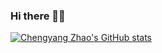 ### Hi there 🧐👋

<!--
**chengyzhao/chengyzhao** is a ✨ _special_ ✨ repository because its `README.md` (this file) appears on your GitHub profile.

Here are some ideas to get you started:

- 🔭 I’m currently working on ...
- 🌱 I’m currently learning ...
- 👯 I’m looking to collaborate on ...
- 🤔 I’m looking for help with ...
- 💬 Ask me about ...
- 📫 How to reach me: ...
- 😄 Pronouns: ...
- ⚡ Fun fact: ...
-->

[![Chengyang Zhao's GitHub stats](github-readme-stats-chengyzhao-01.vercel.app/api?username=chengyzhao&count_private=true&show_icons=true)](https://github.com/chengyzhao/github-readme-stats)

